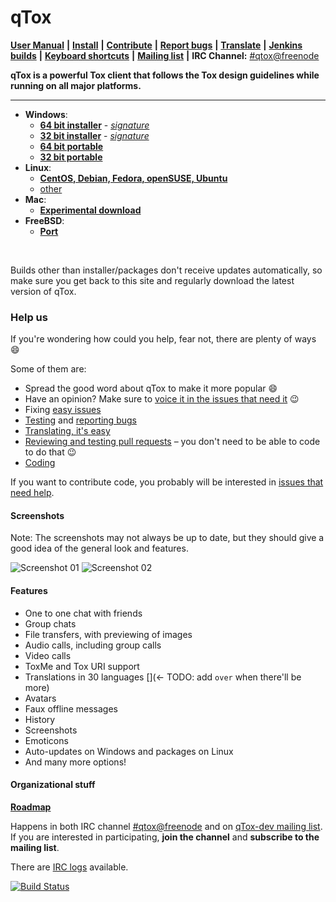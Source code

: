 qTox
======

 [**User Manual**](/doc/user_manual_en.md) **|**
 [**Install**](/INSTALL.md) **|**
 [**Contribute**](https://github.com/qTox/qTox/wiki#contributing) **|**
 [**Report bugs**](https://github.com/qTox/qTox/wiki/Writing-Useful-Bug-Reports) **|**
 [**Translate**](/translations/README.md) **|**
 [**Jenkins builds**](https://build.tox.chat/) **|**
 [**Keyboard shortcuts**](https://github.com/qTox/qTox/wiki/Keyboard-shortcuts) **|**
 [**Mailing list**](https://lists.tox.chat) **|**
 **IRC Channel:** [#qtox@freenode]

**qTox is a powerful Tox client that follows the Tox design guidelines while
running on all major platforms.**

----

* **Windows**:
  - [**64 bit installer**] - [*signature*](https://qtox-win.pkg.tox.chat/qtox/win64/setup-qtox.exe.asc)
  - [**32 bit installer**] - [*signature*](https://qtox-win.pkg.tox.chat/qtox/win32/setup-qtox.exe.asc)
  - [**64 bit portable**](https://build.tox.chat/job/qTox_build_windows_x86-64_release/lastSuccessfulBuild/artifact/qTox_build_windows_x86-64_release.zip)
  - [**32 bit portable**](https://build.tox.chat/job/qTox_build_windows_x86_release/lastSuccessfulBuild/artifact/qTox_build_windows_x86_release.zip)
* **Linux**:
  - [**CentOS, Debian, Fedora, openSUSE, Ubuntu**](https://software.opensuse.org/download.html?project=home%3Aantonbatenev%3Atox&package=qtox)
  - [other](/INSTALL.md#linux)
* **Mac**:
  - [**Experimental download**](https://github.com/qTox/qTox/releases/latest)
* **FreeBSD**:
  - [**Port**](/INSTALL.md#freebsd-easy)
<br/>

Builds other than installer/packages don't receive updates automatically, so
make sure you get back to this site and regularly download the latest version of
qTox.

### Help us

If you're wondering how could you help, fear not, there are plenty of ways
:smile:

Some of them are:

* Spread the good word about qTox to make it more popular :smile:
* Have an opinion? Make sure to [voice it in the issues that need it] :wink:
* Fixing [easy issues]
* [Testing] and [reporting bugs]
* [Translating, it's easy]
* [Reviewing and testing pull requests] – you don't need to be able to code to
  do that :wink:
* [Coding]

If you want to contribute code, you probably will be interested in [issues that
need help].


#### Screenshots
Note: The screenshots may not always be up to date, but they should give a good
idea of the general look and features.


![Screenshot 01](https://i.imgur.com/olb89CN.png)
![Screenshot 02](https://i.imgur.com/tmX8z9s.png)


#### Features

- One to one chat with friends
- Group chats
- File transfers, with previewing of images
- Audio calls, including group calls
- Video calls
- ToxMe and Tox URI support
- Translations in 30 languages [](← TODO: add `over` when there'll be more)
- Avatars
- Faux offline messages
- History
- Screenshots
- Emoticons
- Auto-updates on Windows and packages on Linux
- And many more options!


#### Organizational stuff

**[Roadmap]**

Happens in both IRC channel [#qtox@freenode] and on [qTox-dev mailing list].
If you are interested in participating, **join the channel** and **subscribe to
the mailing list**.

There are [IRC logs] available.


[![Build Status](https://travis-ci.org/qTox/qTox.svg?branch=master)](https://travis-ci.org/qTox/qTox)


[#qtox@freenode]: https://webchat.freenode.net/?channels=qtox
[**64 bit installer**]: https://build.tox.chat/view/qtox/job/qTox_pkg_windows_x86-64_stable_release/lastSuccessfulBuild/artifact/setup-qtox.exe
[**32 bit installer**]: https://build.tox.chat/view/qtox/job/qTox_pkg_windows_x86_stable_release/lastSuccessfulBuild/artifact/setup-qtox.exe
[Coding]: https://github.com/qTox/qTox/blob/master/CONTRIBUTING.md#how-to-start-contributing
[easy issues]: https://github.com/qTox/qTox/labels/E-easy
[IRC logs]: https://github.com/qTox/qtox-irc-logs
[issues that need help]: https://github.com/qTox/qTox/labels/help%20wanted
[qTox-dev mailing list]: https://lists.tox.chat/listinfo/qtox-dev
[reporting bugs]: https://github.com/qTox/qTox/wiki/Writing-Useful-Bug-Reports
[Reviewing and testing pull requests]: https://github.com/qTox/qTox/pulls
[Roadmap]: https://github.com/qTox/qTox/milestones
[Testing]: https://github.com/qTox/qTox/wiki/Testing
[Translating, it's easy]: https://github.com/qTox/qTox/blob/master/translations/README.md
[voice it in the issues that need it]: https://github.com/qTox/qTox/labels/I-feedback-wanted
